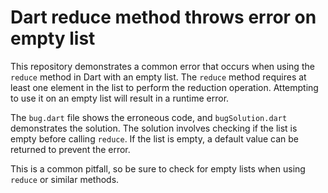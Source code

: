 # Dart reduce method throws error on empty list

This repository demonstrates a common error that occurs when using the `reduce` method in Dart with an empty list.  The `reduce` method requires at least one element in the list to perform the reduction operation. Attempting to use it on an empty list will result in a runtime error.

The `bug.dart` file shows the erroneous code, and `bugSolution.dart` demonstrates the solution. The solution involves checking if the list is empty before calling `reduce`.  If the list is empty, a default value can be returned to prevent the error.

This is a common pitfall, so be sure to check for empty lists when using `reduce` or similar methods.